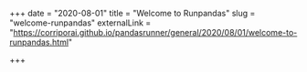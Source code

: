 +++
date = "2020-08-01"
title = "Welcome to Runpandas"
slug = "welcome-runpandas"
externalLink = "https://corriporai.github.io/pandasrunner/general/2020/08/01/welcome-to-runpandas.html"

+++